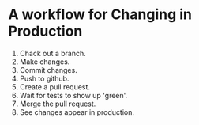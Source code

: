 # A workflow for Changing in Production
1. Chack out a branch.  
2. Make changes.  
3. Commit changes.  
4. Push to github.  
5. Create a pull request.  
6. Wait for tests to show up 'green'.  
7. Merge the pull request.  
8. See changes appear in production.  
